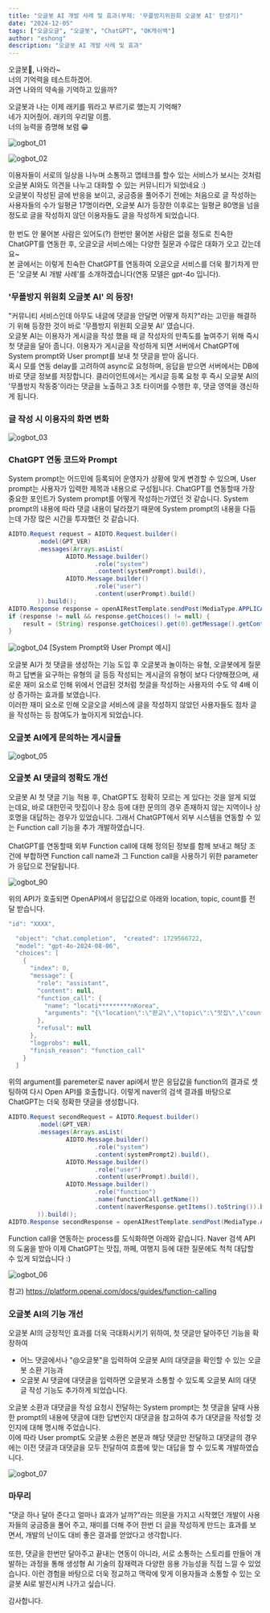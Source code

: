 ```yaml
---
title: "오글봇 AI 개발 사례 및 효과(부제: '무플방지위원회 오글봇 AI' 탄생기)"
date: "2024-12-05"
tags: ["오글오글", "오글봇", "ChatGPT", "OK캐쉬백"]
author: "eshong"
description: "오글봇 AI 개발 사례 및 효과"
---
```


오글봇🤖, 나와라~</br>
너의 기억력을 테스트하겠어.</br>
과연 나와의 약속을 기억하고 있을까?

오글봇과 나는 이제 래키를 뭐라고 부르기로 했는지 기억해?</br>
네가 지어줬어. 래키의 우리말 이름.</br>
너의 능력을 증명해 보렴 😁

![ogbot_01](./ogbot_01.png)

![ogbot_02](./ogbot_02.png)

이용자들이 서로의 일상을 나누며 소통하고 앱테크를 할수 있는 서비스가 보시는 것처럼 오글봇 AI와도 의견을 나누고 대화할 수 있는 커뮤니티가 되었네요 :) </br>   오글봇이 작성된 글에 반응을 보이고, 궁금증을 풀어주기 전에는 처음으로 글 작성하는 사용자들의 수가 일평균 17명이라면, 오글봇 AI가 등장한 이후로는 일평균 80명을 넘을 정도로 글을 작성하지 않던 이용자들도 글을 작성하게 되었습니다. </br>  
한 번도 안 물어본 사람은 있어도(?) 한번만 물어본 사람은 없을 정도로 친숙한 ChatGPT를 연동한 후, 오글오글 서비스에는 다양한 질문과 수많은 대화가 오고 갔는데요~ </br>
본 글에서는 이렇게 친숙한 ChatGPT를 연동하여 오글오글 서비스를 더욱 활기차게 만든 '오글봇 AI 개발 사례'를 소개하겠습니다(연동 모델은 gpt-4o 입니다). 

### '무플방지 위원회 오글봇 AI' 의 등장! 

"커뮤니티 서비스인데 아무도 내글에 댓글을 안달면 어떻게 하지?"라는 고민을 해결하기 위해 등장한 것이 바로 '무플방지 위원회 오글봇 AI' 였습니다. </br>
오글봇 AI는 이용자가 게시글을 작성 했을 때 글 작성자의 만족도를 높여주기 위해 즉시 첫 댓글을 달아 줍니다. 이용자가 게시글을 작성하게 되면 서버에서 ChatGPT에 System prompt와 User prompt를 보내 첫 댓글을 받아 옵니다. </br>
혹시 모를 연동 delay를 고려하여 async로 요청하며, 응답을 받으면 서버에서는 DB에 바로 댓글 정보를 저장합니다. 클라이언트에서는 게시글 등록 요청 후 즉시 오글봇 AI의 '무플방지 작동중'이라는 댓글을 노출하고 3초 타이머를 수행한 후, 댓글 영역을 갱신하게 됩니다.

### 글 작성 시 이용자의 화면 변화 

![ogbot_03](./ogbot_03.png)

### ChatGPT 연동 코드와 Prompt 

System prompt는 어드민에 등록되어 운영자가 상황에 맞게 변경할 수 있으며, User prompt는 사용자가 입력한 제목과 내용으로 구성됩니다.    ChatGPT를 연동할때 가장 중요한 포인트가 System prompt를 어떻게 작성하는가였던 것 같습니다. System prompt의 내용에 따라 댓글 내용이 달라졌기 때문에 System prompt의 내용을 다듬는데 가장 많은 시간을 투자했던 것 같습니다. 

```java
AIDTO.Request request = AIDTO.Request.builder()
        .model(GPT_VER)
        .messages(Arrays.asList(
                AIDTO.Message.builder()
                        .role("system")
                        .content(systemPrompt).build(),
                AIDTO.Message.builder()
                        .role("user")
                        .content(userPrompt).build()
        )).build();
AIDTO.Response response = openAIRestTemplate.sendPost(MediaType.APPLICATION_JSON, "/v1/chat/completions", null, request, AIDTO.Response.class);
if (response != null && response.getChoices() != null) {
    result = (String) response.getChoices().get(0).getMessage().getContent();
}
```

![ogbot_04](./ogbot_04.png)
[System Prompt와 User Prompt 예시]

오글봇 AI가 첫 댓글을 생성하는 기능 도입 후 오글봇과 놀이하는 유형, 오글봇에게 질문하고 답변을 요구하는 유형의 글 등등 작성되는 게시글의 유형이 보다 다양해졌으며, 새로운 재미 요소로 인해 위에서 언급된 것처럼 첫글을 작성하는 사용자의 수도 약 4배 이상 증가하는 효과를 보였습니다. </br> 이러한 재미 요소로 인해 오글오글 서비스에 글을 작성하지 않았던 사용자들도 점차 글을 작성하는 등 참여도가 높아지게 되었습니다. 

### 오글봇 AI에게 문의하는 게시글들 

![ogbot_05](./ogbot_05.png)

### 오글봇 AI 댓글의 정확도 개선

오글봇 AI 첫 댓글 기능 적용 후, ChatGPT도 정확히 모르는 게 있다는 것을 알게 되었는데요, 바로 대한민국 맛집이나 장소 등에 대한 문의의 경우 존재하지 않는 지역이나 상호명을 대답하는 경우가 있었습니다. 그래서 ChatGPT에서 외부 시스템을 연동할 수 있는 Function call 기능을 추가 개발하였습니다. </br>  
ChatGPT를 연동할때 외부 Function call에 대해 정의된 정보를 함께 보내고 해당 조건에 부합하면 Function call name과 그 Function call을 사용하기 위한 parameter가 응답으로 전달됩니다.

![ogbot_90](./ogbot_90.png)

위의 API가 호출되면 OpenAPI에서 응답값으로 아래와 location, topic, count를 전달 받습니다.    

```java
"id": "XXXX",

  "object": "chat.completion",  "created": 1729566722,
  "model": "gpt-4o-2024-08-06",
  "choices": [
    {
      "index": 0,
      "message": {
        "role": "assistant",
        "content": null,
        "function_call": {
          "name": "locati*********nKorea",
          "arguments": "{\"location\":\"판교\",\"topic\":\"맛집\",\"count\":\"5\"}"
        },
        "refusal": null
      },
      "logprobs": null,
      "finish_reason": "function_call"
    }
  ]
```

위의 argument를 paremeter로 naver api에서 받은 응답값을 function의 결과로 셋팅하여 다시 Open API를 호출합니다.  이렇게 naver의 검색 결과를 바탕으로 ChatGPT는 더욱 정확한 댓글을 생성합니다.

```java
AIDTO.Request secondRequest = AIDTO.Request.builder()
        .model(GPT_VER)
        .messages(Arrays.asList(
                AIDTO.Message.builder()
                        .role("system")
                        .content(systemPrompt2).build(),
                AIDTO.Message.builder()
                        .role("user")
                        .content(userPrompt).build(),
                AIDTO.Message.builder()
                        .role("function")
                        .name(functionCall.getName())
                        .content(naverResponse.getItems().toString()).build()
        )).build();
AIDTO.Response secondResponse = openAIRestTemplate.sendPost(MediaType.APPLICATION_JSON, "/v1/chat/completions", null, secondRequest, AIDTO.Response.class);
```

Function call을 연동하는 process를 도식화하면 아래와 같습니다.   Naver 검색 API의 도움을 받아 이제 ChatGPT는 맛집, 까페, 여행지 등에 대한 질문에도 척척 대답할 수 있게 되었습니다 :) 

![ogbot_06](./ogbot_06.png)

참고) https://platform.openai.com/docs/guides/function-calling

### 오글봇 AI의 기능 개선

오글봇 AI의 긍정적인 효과를 더욱 극대화시키기 위하여, 첫 댓글만 달아주던 기능을 확장하여 

* 어느 댓글에서나 "@오글봇"을 입력하여 오글봇 AI의 대댓글을 확인할 수 있는 오글봇 소환 기능과
* 오글봇 AI 댓글에 대댓글을 입력하면 오글봇과 소통할 수 있도록 오글봇 AI의 대댓글 작성 기능도 추가하게 되었습니다. 


오글봇 소환과 대댓글을 작성 요청시 전달하는 System prompt는 첫 댓글을 달때 사용한 prompt의 내용에 댓글에 대한 답변인지 대댓글을 참고하여 추가 대댓글을 작성할 것인지에 대해 명시해 주었습니다.  </br>
이에 따라 User prompt도 오글봇 소환은 본문과 해당 댓글만 전달하고 대댓글의 경우에는 이전 댓글과 대댓글을 모두 전달하여 흐름에 맞는 대답을 할 수 있도록 개발하였습니다. 

![ogbot_07](./ogbot_07.png)

### 마무리

"댓글 하나 달아 준다고 얼마나 효과가 날까?"라는 의문을 가지고 시작했던 개발이 사용자들의 궁금증을 풀어 주고, 재미를 더해 주어 한번 더 글을 작성하게 만드는 효과를 보면서, 개발의 난이도 대비 좋은 결과를 얻었다고 생각합니다. </br></br>
또한, 댓글을 한번만 달아주고 끝내는 연동이 아니라, 서로 소통하는 스토리를 만들어 개발하는 과정을 통해 생성형 AI 기술의 잠재력과 다양한 응용 가능성을 직접 느낄 수 있었습니다. 이런 경험을 바탕으로 더욱 정교하고 맥락에 맞게 이용자들과 소통할 수 있는 오글봇 AI로 발전시켜 나가고 싶습니다.

감사합니다. 